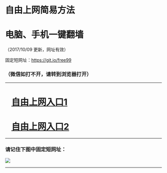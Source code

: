 ﻿# 自由上网简易方法

# 电脑、手机一键翻墙

（2017/10/09 更新，网址有效）

固定短网址：https://git.io/free99

### （微信如打不开，请转到浏览器打开）


***





# &nbsp;&nbsp; <a href="http://ft1314624500.fwq-tz-1001.info/fwqtz01.html?t=100900112400 " target="_blank">自由上网入口1</a>
# &nbsp;&nbsp; <a href="http://ft107683811.fwq-tz-1002.info/fwqtz02.html?t=10090011741 " target="_blank">自由上网入口2</a>
***

### 请记住下图中固定短网址：

<img src="https://s3-us-west-2.amazonaws.com/fwq-1001/yjfq-20170905okok.png" /> 


***

